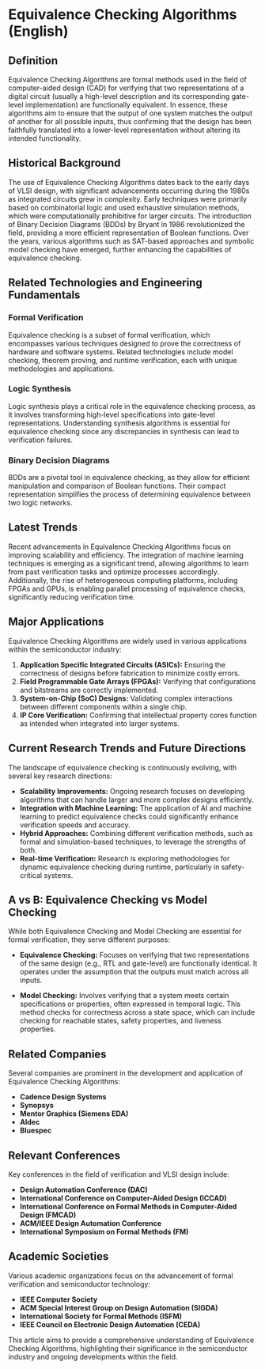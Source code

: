 # Equivalence Checking Algorithms (English)

## Definition

Equivalence Checking Algorithms are formal methods used in the field of computer-aided design (CAD) for verifying that two representations of a digital circuit (usually a high-level description and its corresponding gate-level implementation) are functionally equivalent. In essence, these algorithms aim to ensure that the output of one system matches the output of another for all possible inputs, thus confirming that the design has been faithfully translated into a lower-level representation without altering its intended functionality.

## Historical Background

The use of Equivalence Checking Algorithms dates back to the early days of VLSI design, with significant advancements occurring during the 1980s as integrated circuits grew in complexity. Early techniques were primarily based on combinatorial logic and used exhaustive simulation methods, which were computationally prohibitive for larger circuits. The introduction of Binary Decision Diagrams (BDDs) by Bryant in 1986 revolutionized the field, providing a more efficient representation of Boolean functions. Over the years, various algorithms such as SAT-based approaches and symbolic model checking have emerged, further enhancing the capabilities of equivalence checking.

## Related Technologies and Engineering Fundamentals

### Formal Verification

Equivalence checking is a subset of formal verification, which encompasses various techniques designed to prove the correctness of hardware and software systems. Related technologies include model checking, theorem proving, and runtime verification, each with unique methodologies and applications.

### Logic Synthesis

Logic synthesis plays a critical role in the equivalence checking process, as it involves transforming high-level specifications into gate-level representations. Understanding synthesis algorithms is essential for equivalence checking since any discrepancies in synthesis can lead to verification failures.

### Binary Decision Diagrams

BDDs are a pivotal tool in equivalence checking, as they allow for efficient manipulation and comparison of Boolean functions. Their compact representation simplifies the process of determining equivalence between two logic networks.

## Latest Trends

Recent advancements in Equivalence Checking Algorithms focus on improving scalability and efficiency. The integration of machine learning techniques is emerging as a significant trend, allowing algorithms to learn from past verification tasks and optimize processes accordingly. Additionally, the rise of heterogeneous computing platforms, including FPGAs and GPUs, is enabling parallel processing of equivalence checks, significantly reducing verification time.

## Major Applications

Equivalence Checking Algorithms are widely used in various applications within the semiconductor industry:

1. **Application Specific Integrated Circuits (ASICs):** Ensuring the correctness of designs before fabrication to minimize costly errors.
2. **Field Programmable Gate Arrays (FPGAs):** Verifying that configurations and bitstreams are correctly implemented.
3. **System-on-Chip (SoC) Designs:** Validating complex interactions between different components within a single chip.
4. **IP Core Verification:** Confirming that intellectual property cores function as intended when integrated into larger systems.

## Current Research Trends and Future Directions

The landscape of equivalence checking is continuously evolving, with several key research directions:

- **Scalability Improvements:** Ongoing research focuses on developing algorithms that can handle larger and more complex designs efficiently.
- **Integration with Machine Learning:** The application of AI and machine learning to predict equivalence checks could significantly enhance verification speeds and accuracy.
- **Hybrid Approaches:** Combining different verification methods, such as formal and simulation-based techniques, to leverage the strengths of both.
- **Real-time Verification:** Research is exploring methodologies for dynamic equivalence checking during runtime, particularly in safety-critical systems.

## A vs B: Equivalence Checking vs Model Checking

While both Equivalence Checking and Model Checking are essential for formal verification, they serve different purposes:

- **Equivalence Checking:** Focuses on verifying that two representations of the same design (e.g., RTL and gate-level) are functionally identical. It operates under the assumption that the outputs must match across all inputs.
  
- **Model Checking:** Involves verifying that a system meets certain specifications or properties, often expressed in temporal logic. This method checks for correctness across a state space, which can include checking for reachable states, safety properties, and liveness properties.

## Related Companies

Several companies are prominent in the development and application of Equivalence Checking Algorithms:

- **Cadence Design Systems**
- **Synopsys**
- **Mentor Graphics (Siemens EDA)**
- **Aldec**
- **Bluespec**

## Relevant Conferences

Key conferences in the field of verification and VLSI design include:

- **Design Automation Conference (DAC)**
- **International Conference on Computer-Aided Design (ICCAD)**
- **International Conference on Formal Methods in Computer-Aided Design (FMCAD)**
- **ACM/IEEE Design Automation Conference**
- **International Symposium on Formal Methods (FM)**

## Academic Societies

Various academic organizations focus on the advancement of formal verification and semiconductor technology:

- **IEEE Computer Society**
- **ACM Special Interest Group on Design Automation (SIGDA)**
- **International Society for Formal Methods (ISFM)**
- **IEEE Council on Electronic Design Automation (CEDA)**

This article aims to provide a comprehensive understanding of Equivalence Checking Algorithms, highlighting their significance in the semiconductor industry and ongoing developments within the field.